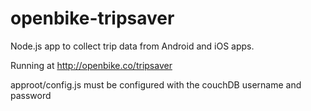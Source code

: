 openbike-tripsaver
==================

Node.js app to collect trip data from Android and iOS apps.

Running at http://openbike.co/tripsaver

approot/config.js must be configured with the couchDB username and password
